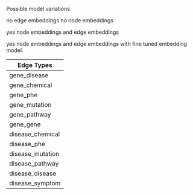 Possible model variations

no edge embeddings
no node embeddings

yes node embeddings and edge embeddings

yes node embeddings and edge embeddings with fine tuned embedding model. 

| Edge Types         |
|--------------------|
| gene_disease       |
| gene_chemical      |
| gene_phe           |
| gene_mutation      |
| gene_pathway       |
| gene_gene          |
| disease_chemical   |
| disease_phe        |
| disease_mutation   |
| disease_pathway    |
| disease_disease    |
| disease_symptom    |
